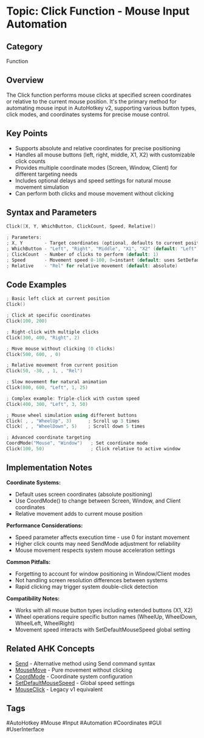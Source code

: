 # Topic: Click Function - Mouse Input Automation

## Category

Function

## Overview

The Click function performs mouse clicks at specified screen coordinates or relative to the current mouse position. It's the primary method for automating mouse input in AutoHotkey v2, supporting various button types, click modes, and coordinates systems for precise mouse control.

## Key Points

- Supports absolute and relative coordinates for precise positioning
- Handles all mouse buttons (left, right, middle, X1, X2) with customizable click counts
- Provides multiple coordinate modes (Screen, Window, Client) for different targeting needs
- Includes optional delays and speed settings for natural mouse movement simulation
- Can perform both clicks and mouse movement without clicking

## Syntax and Parameters

```cpp
Click([X, Y, WhichButton, ClickCount, Speed, Relative])

; Parameters:
; X, Y        - Target coordinates (optional, defaults to current position)
; WhichButton - "Left", "Right", "Middle", "X1", "X2" (default: "Left")
; ClickCount  - Number of clicks to perform (default: 1)
; Speed       - Movement speed 0-100, 0=instant (default: uses SetDefaultMouseSpeed)
; Relative    - "Rel" for relative movement (default: absolute)
```

## Code Examples

```cpp
; Basic left click at current position
Click()

; Click at specific coordinates
Click(100, 200)

; Right-click with multiple clicks
Click(300, 400, "Right", 2)

; Move mouse without clicking (0 clicks)
Click(500, 600, , 0)

; Relative movement from current position
Click(50, -30, , 1, , "Rel")

; Slow movement for natural animation
Click(800, 600, "Left", 1, 25)

; Complex example: Triple-click with custom speed
Click(400, 300, "Left", 3, 50)

; Mouse wheel simulation using different buttons
Click( , , "WheelUp", 3)      ; Scroll up 3 times
Click( , , "WheelDown", 5)    ; Scroll down 5 times

; Advanced coordinate targeting
CoordMode("Mouse", "Window")   ; Set coordinate mode
Click(100, 50)                 ; Click relative to active window
```

## Implementation Notes

**Coordinate Systems:**
- Default uses screen coordinates (absolute positioning)
- Use CoordMode() to change between Screen, Window, and Client coordinates
- Relative movement adds to current mouse position

**Performance Considerations:**
- Speed parameter affects execution time - use 0 for instant movement
- Higher click counts may need SendMode adjustment for reliability
- Mouse movement respects system mouse acceleration settings

**Common Pitfalls:**
- Forgetting to account for window positioning in Window/Client modes
- Not handling screen resolution differences between systems
- Rapid clicking may trigger system double-click detection

**Compatibility Notes:**
- Works with all mouse button types including extended buttons (X1, X2)
- Wheel operations require specific button names (WheelUp, WheelDown, WheelLeft, WheelRight)
- Movement speed interacts with SetDefaultMouseSpeed global setting

## Related AHK Concepts

- [Send](../send.md) - Alternative method using Send command syntax
- [MouseMove](../../10_Language_Core/01-Functions/Built_In_Functions/mousemove.md) - Pure movement without clicking
- [CoordMode](../../10_Language_Core/01-Functions/Built_In_Functions/coordmode.md) - Coordinate system configuration
- [SetDefaultMouseSpeed](../../10_Language_Core/01-Functions/Built_In_Functions/setdefaultmousespeed.md) - Global speed settings
- [MouseClick](../../10_Language_Core/01-Functions/Built_In_Functions/mouseclick.md) - Legacy v1 equivalent

## Tags

#AutoHotkey #Mouse #Input #Automation #Coordinates #GUI #UserInterface